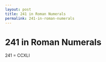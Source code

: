 ```yaml
---
layout: post
title: 241 in Roman Numerals
permalink: 241-in-roman-numerals
---
```


# 241 in Roman Numerals

241 = CCXLI

